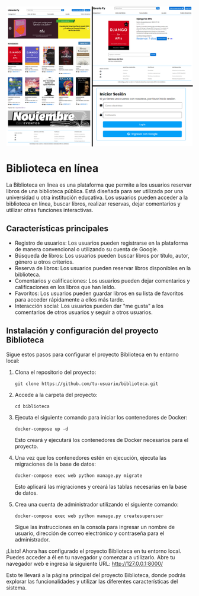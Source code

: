 ![Texto alternativo](https://github.com/zk-error/ch4-bookstore/blob/master/ejemplo.png)
# Biblioteca en línea

La Biblioteca en línea es una plataforma que permite a los usuarios reservar libros de una biblioteca pública. Está diseñada para ser utilizada por una universidad u otra institución educativa. Los usuarios pueden acceder a la biblioteca en línea, buscar libros, realizar reservas, dejar comentarios y utilizar otras funciones interactivas.

## Características principales

- Registro de usuarios: Los usuarios pueden registrarse en la plataforma de manera convencional o utilizando su cuenta de Google.
- Búsqueda de libros: Los usuarios pueden buscar libros por título, autor, género u otros criterios.
- Reserva de libros: Los usuarios pueden reservar libros disponibles en la biblioteca.
- Comentarios y calificaciones: Los usuarios pueden dejar comentarios y calificaciones en los libros que han leído.
- Favoritos: Los usuarios pueden guardar libros en su lista de favoritos para acceder rápidamente a ellos más tarde.
- Interacción social: Los usuarios pueden dar "me gusta" a los comentarios de otros usuarios y seguir a otros usuarios.



## Instalación y configuración del proyecto Biblioteca

Sigue estos pasos para configurar el proyecto Biblioteca en tu entorno local:

1. Clona el repositorio del proyecto:

   ```shell
   git clone https://github.com/tu-usuario/biblioteca.git
   ```

2. Accede a la carpeta del proyecto:

   ```shell
   cd biblioteca
   ```

3. Ejecuta el siguiente comando para iniciar los contenedores de Docker:

   ```shell
   docker-compose up -d
   ```

   Esto creará y ejecutará los contenedores de Docker necesarios para el proyecto.

4. Una vez que los contenedores estén en ejecución, ejecuta las migraciones de la base de datos:

   ```shell
   docker-compose exec web python manage.py migrate
   ```

   Esto aplicará las migraciones y creará las tablas necesarias en la base de datos.

5. Crea una cuenta de administrador utilizando el siguiente comando:

   ```shell
   docker-compose exec web python manage.py createsuperuser
   ```

   Sigue las instrucciones en la consola para ingresar un nombre de usuario, dirección de correo electrónico y contraseña para el administrador.

¡Listo! Ahora has configurado el proyecto Biblioteca en tu entorno local. Puedes acceder a él en tu navegador y comenzar a utilizarlo.
Abre tu navegador web e ingresa la siguiente URL: http://127.0.0.1:8000/

Esto te llevará a la página principal del proyecto Biblioteca, donde podrás explorar las funcionalidades y utilizar las diferentes características del sistema.
